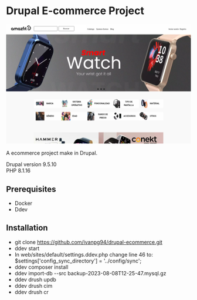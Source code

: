 # Drupal E-commerce Project
![Texto alternativo](web/themes/custom/subtheme/screenshot.png)

A ecommerce project make in Drupal.

Drupal version 9.5.10
<br>
PHP 8.1.16
## Prerequisites

- Docker
- Ddev

## Installation

- git clone https://github.com/ivanpg94/drupal-ecommerce.git
- ddev start
- In web/sites/default/settings.ddev.php change line 46 to: $settings['config_sync_directory'] = '../config/sync';
- ddev composer install
- ddev import-db --src backup-2023-08-08T12-25-47.mysql.gz
- ddev drush updb
- ddev drush cim
- ddev drush cr

